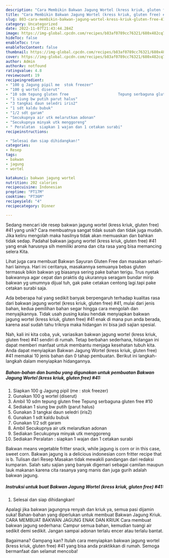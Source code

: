 ```yaml
---
description: "Cara Membikin Bakwan Jagung Wortel (kress kriuk, gluten free) #41 yang Mantap"
title: "Cara Membikin Bakwan Jagung Wortel (kress kriuk, gluten free) #41 yang Mantap"
slug: 803-cara-membikin-bakwan-jagung-wortel-kress-kriuk-gluten-free-41-yang-mantap
category: Uncategorized
date: 2022-11-07T21:43:44.284Z
image: https://img-global.cpcdn.com/recipes/b83af0789cc76321/680x482cq70/bakwan-jagung-wortel-kress-kriuk-gluten-free-41-foto-resep-utama.jpg
hideToc: false
enableToc: true
enableTocContent: false
thumbnail: https://img-global.cpcdn.com/recipes/b83af0789cc76321/680x482cq70/bakwan-jagung-wortel-kress-kriuk-gluten-free-41-foto-resep-utama.jpg
cover: https://img-global.cpcdn.com/recipes/b83af0789cc76321/680x482cq70/bakwan-jagung-wortel-kress-kriuk-gluten-free-41-foto-resep-utama.jpg
author: Admin
authorAv: notfound
ratingvalue: 4.8
reviewcount: 19
recipeingredient:
- "100 g Jagung pipil me  stok freezer"
- "100 g wortel diserut"
- "10 sdm tepung gluten free                      Tepung serbaguna gluten free 10"
- "1 siung bw putih parut halus"
- "3 tangkai daun seledri iris2"
- "1 sdt kaldu bubuk"
- "1/2 sdt garam"
- "Secukupnya air utk melarutkan adonan"
- "Secukupnya minyak utk menggoreng"
- " Peralatan  siapkan 1 wajan dan 1 cetakan surabi"
recipeinstructions:

- "Selesai dan siap dihidangkan!"
categories:
- Resep
tags:
- bakwan
- jagung
- wortel

katakunci: bakwan jagung wortel 
nutrition: 202 calories
recipecuisine: Indonesian
preptime: "PT17M"
cooktime: "PT36M"
recipeyield: "4"
recipecategory: Dinner

---
```





Sedang mencari ide resep bakwan jagung wortel (kress kriuk, gluten free) #41 yang unik? Cara membuatnya sangat tidak susah dan tidak juga mudah. Jika keliru mengolah maka hasilnya tidak akan memuaskan dan bahkan tidak sedap. Padahal bakwan jagung wortel (kress kriuk, gluten free) #41 yang enak harusnya sih memiliki aroma dan cita rasa yang bisa memancing selera Kita.





Lihat juga cara membuat Bakwan Sayuran Gluten Free dan masakan sehari-hari lainnya. Hari ini ceritanya, masakannya semuanya bebas gluten termasuk bikin bakwan yg biasanya sering pake bahan terigu. Trus nyetak bakwannya agar cepat dan praktis dg ukurannya seragam bundar mirip bakwan yg umumnya dijual tuh, gak pake cetakan centong lagi.tapi pake cetakan surabi saja.

Ada beberapa hal yang sedikit banyak berpengaruh terhadap kualitas rasa dari bakwan jagung wortel (kress kriuk, gluten free) #41, mulai dari jenis bahan, kedua pemilihan bahan segar hingga cara mengolah dan menyajikannya. Tidak usah pusing kalau hendak menyiapkan bakwan jagung wortel (kress kriuk, gluten free) #41 enak di mana pun anda berada, karena asal sudah tahu triknya maka hidangan ini bisa jadi sajian spesial.






Nah, kali ini kita coba, yuk, variasikan bakwan jagung wortel (kress kriuk, gluten free) #41 sendiri di rumah. Tetap berbahan sederhana, hidangan ini dapat memberi manfaat untuk membantu menjaga kesehatan tubuh kita. Anda dapat menyiapkan Bakwan Jagung Wortel (kress kriuk, gluten free) #41 memakai 10 jenis bahan dan 0 tahap pembuatan. Berikut ini langkah-langkah dalam menyiapkan hidangannya.

<!--inarticleads1-->

##### Bahan-bahan dan bumbu yang digunakan untuk pembuatan Bakwan Jagung Wortel (kress kriuk, gluten free) #41:

1. Siapkan 100 g Jagung pipil (me : stok freezer)
1. Gunakan 100 g wortel (diserut)
1. Ambil 10 sdm tepung gluten free                      Tepung serbaguna gluten free #10
1. Sediakan 1 siung bw putih (parut halus)
1. Gunakan 3 tangkai daun seledri (iris2)
1. Gunakan 1 sdt kaldu bubuk
1. Gunakan 1/2 sdt garam
1. Ambil Secukupnya air utk melarutkan adonan
1. Sediakan Secukupnya minyak utk menggoreng
1. Sediakan  Peralatan : siapkan 1 wajan dan 1 cetakan surabi


Bakwan means vegetable fritter snack, while jagung is corn or in this case, sweet corn. Bakwan jagung is a delicious indonesian corn fritter recipe that is b. Tulisan dari Resep Masakan tidak mewakili pandangan dari redaksi kumparan. Salah satu sajian yang banyak digemari sebagai camilan maupun lauk makanan karena cita rasanya yang manis dan juga gurih adalah bakwan jagung. 

<!--inarticleads2-->

##### Instruksi untuk buat Bakwan Jagung Wortel (kress kriuk, gluten free) #41:


1. Selesai dan siap dihidangkan!

Apalagi jika bakwan jagungnya renyah dan kriuk ya, semua pasi dijamin suka! Bahan-bahan yang diperlukan untuk membuat Bakwan Jagung Kriuk. CARA MEMBUAT BAKWAN JAGUNG ENAK DAN KRIUK Cara membuat bakwan jagung sederhana: Campur semua bahan, kemudian tuangi air sedikit demi sedikit. Jangan sampai adonan terlalu encer atau terlalu bantat. 

Bagaimana? Gampang kan? Itulah cara menyiapkan bakwan jagung wortel (kress kriuk, gluten free) #41 yang bisa anda praktikkan di rumah. Semoga bermanfaat dan selamat mencoba!
